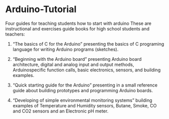 # Arduino-Tutorial
Four guides for teaching students how to start with arduino
These are instructional and exercises guide books for 
high school students and teachers:

1. “The basics of C for the Arduino”
presenting the basics of C programing language for writing 
Arduino programs (sketches).

2. “Beginning with the Arduino board” 
presenting Arduino board architecture, digital and analog 
input and output methods, Arduinospecific function calls, 
basic electronics, sensors, and building examples.

3. “Quick starting guide for the Arduino” 
presenting in a small reference guide about building prototypes 
and programming Arduino boards.

4. “Developing of simple environmental monitoring systems”
building examples of Temperature and Humidity sensors, Butane,
Smoke, CO and CO2 sensors and an Electronic pH meter.
